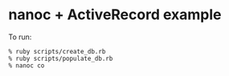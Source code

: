nanoc + ActiveRecord example
============================

To run:

	% ruby scripts/create_db.rb
	% ruby scripts/populate_db.rb
	% nanoc co
